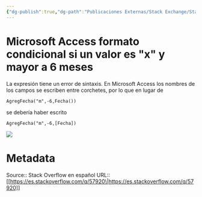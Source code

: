```yaml
---
{"dg-publish":true,"dg-path":"Publicaciones Externas/Stack Exchange/Stack Overflow en español/es.stackoverflow.com-57920.md","permalink":"/publicaciones-externas/stack-exchange/stack-overflow-en-espanol/es-stackoverflow-com-57920/","title":"Microsoft Access formato condicional si un valor es \"x\" y mayor a 6 meses","hide":true,"noteIcon":"\"0\"","created":"2024-04-03T12:49:10.417-06:00","updated":"2024-04-05T16:43:49.639-06:00"}
---
```


# Microsoft Access formato condicional si un valor es "x" y mayor a 6 meses

La expresión tiene un error de sintaxis. En Microsoft Access los nombres de los campos se escriben entre corchetes, por lo que en lugar de 

    AgregFecha("m",-6,Fecha())

se debería haber escrito

    AgregFecha("m",-6,[Fecha])

[![][1]][1]


  [1]: https://i.stack.imgur.com/P7fQh.png

# Metadata
Source:: Stack Overflow en español
URL:: [[https://es.stackoverflow.com/q/57920\|https://es.stackoverflow.com/q/57920]]

